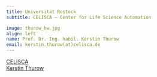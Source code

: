 ```yaml
---
title: Universität Rostock	
subtitle: CELISCA – Center for Life Science Automation

image: thurow_bw.jpg
align: left
name: Prof. Dr. Ing. habil. Kerstin Thurow
email: kerstin.thurow(at)celisca.de
---
```


[CELISCA](http://www.celisca.de)
<br/>
[Kerstin Thurow](http://www.kerstinthurow.de)
